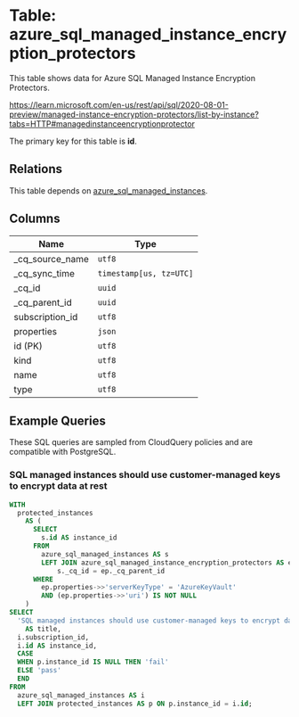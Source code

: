 # Table: azure_sql_managed_instance_encryption_protectors

This table shows data for Azure SQL Managed Instance Encryption Protectors.

https://learn.microsoft.com/en-us/rest/api/sql/2020-08-01-preview/managed-instance-encryption-protectors/list-by-instance?tabs=HTTP#managedinstanceencryptionprotector

The primary key for this table is **id**.

## Relations

This table depends on [azure_sql_managed_instances](azure_sql_managed_instances).

## Columns

| Name          | Type          |
| ------------- | ------------- |
|_cq_source_name|`utf8`|
|_cq_sync_time|`timestamp[us, tz=UTC]`|
|_cq_id|`uuid`|
|_cq_parent_id|`uuid`|
|subscription_id|`utf8`|
|properties|`json`|
|id (PK)|`utf8`|
|kind|`utf8`|
|name|`utf8`|
|type|`utf8`|

## Example Queries

These SQL queries are sampled from CloudQuery policies and are compatible with PostgreSQL.

### SQL managed instances should use customer-managed keys to encrypt data at rest

```sql
WITH
  protected_instances
    AS (
      SELECT
        s.id AS instance_id
      FROM
        azure_sql_managed_instances AS s
        LEFT JOIN azure_sql_managed_instance_encryption_protectors AS ep ON
            s._cq_id = ep._cq_parent_id
      WHERE
        ep.properties->>'serverKeyType' = 'AzureKeyVault'
        AND (ep.properties->>'uri') IS NOT NULL
    )
SELECT
  'SQL managed instances should use customer-managed keys to encrypt data at rest'
    AS title,
  i.subscription_id,
  i.id AS instance_id,
  CASE
  WHEN p.instance_id IS NULL THEN 'fail'
  ELSE 'pass'
  END
FROM
  azure_sql_managed_instances AS i
  LEFT JOIN protected_instances AS p ON p.instance_id = i.id;
```


